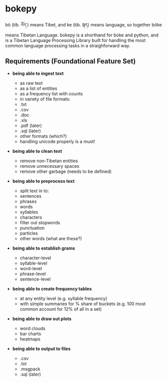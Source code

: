 # bokepy

bö (tib. བོད་) means Tibet, and ke (tib. སྐད) means language, so together böke means Tibetan Language. bokepy is a shorthand for boke and python, and is a Tibetan Language Processing Library built for handling the most common language processing tasks in a straighforward way. 

## Requirements (Foundational Feature Set)

- **being able to ingest text**
  - as raw text
  - as a list of entities 
  - as a frequency list with counts
  - in variety of file formats:
   - .txt
   - .csv
   - .doc
   - .xls
   - .pdf (later)
   - .sql (later)
   - other formats (which?)
  - handling unicode properly is a must! 
  
- **being able to clean text**
  - remove non-Tibetan entities
  - remove unnecessary spaces 
  - remove other garbage (needs to be defined) 
  
- **being able to preprocess text**
  - split text in to: 
   - sentences 
   - phrases
   - words
   - syllables 
   - characters
  - filter out stopwords
   - punctuation
   - particles
   - other words (what are these?)
   
- **being able to establish grams**
  - character-level
  - syllable-level
  - word-level
  - phrase-level
  - sentence-level
  
- **being able to create frequency tables**
  - at any entity level (e.g. syllable frequency)
  - with simple summaries for % share of buckets (e.g. 100 most common account for 12% of all in a set)
  
- **being able to draw out plots**
  - word clouds 
  - bar charts 
  - heatmaps
  
- **being able to output to files**
  - .csv
  - .txt
  - .msgpack
  - .sql (later)
